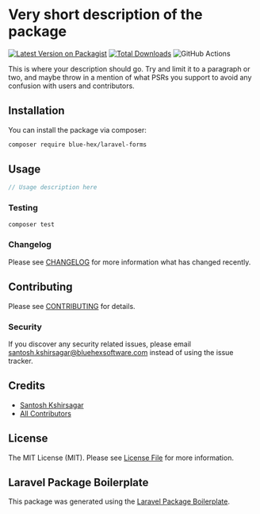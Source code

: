 # Very short description of the package

[![Latest Version on Packagist](https://img.shields.io/packagist/v/blue-hex/laravel-forms.svg?style=flat-square)](https://packagist.org/packages/blue-hex/laravel-forms)
[![Total Downloads](https://img.shields.io/packagist/dt/blue-hex/laravel-forms.svg?style=flat-square)](https://packagist.org/packages/blue-hex/laravel-forms)
![GitHub Actions](https://github.com/blue-hex/laravel-forms/actions/workflows/main.yml/badge.svg)

This is where your description should go. Try and limit it to a paragraph or two, and maybe throw in a mention of what PSRs you support to avoid any confusion with users and contributors.

## Installation

You can install the package via composer:

```bash
composer require blue-hex/laravel-forms
```

## Usage

```php
// Usage description here
```

### Testing

```bash
composer test
```

### Changelog

Please see [CHANGELOG](CHANGELOG.md) for more information what has changed recently.

## Contributing

Please see [CONTRIBUTING](CONTRIBUTING.md) for details.

### Security

If you discover any security related issues, please email santosh.kshirsagar@bluehexsoftware.com instead of using the issue tracker.

## Credits

-   [Santosh Kshirsagar](https://github.com/blue-hex)
-   [All Contributors](../../contributors)

## License

The MIT License (MIT). Please see [License File](LICENSE.md) for more information.

## Laravel Package Boilerplate

This package was generated using the [Laravel Package Boilerplate](https://laravelpackageboilerplate.com).
